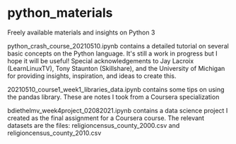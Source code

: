 # python_materials
Freely available materials and insights on Python 3

python_crash_course_20210510.ipynb contains a detailed tutorial on several basic concepts on the Python language. It's still a work in progress but I hope it will be useful! Special acknowledgements to Jay Lacroix (LearnLinuxTV), Tony Staunton (Skillshare), and the University of Michigan for providing insights, inspiration, and ideas to create this.

20210510_course1_week1_libraries_data.ipynb contains some tips on using the pandas library. These are notes I took from a Coursera specialization

bdiethelmv_week4project_02082021.ipynb contains a data science project I created as the final assignment for a Coursera course. The relevant datasets are the files:
religioncensus_county_2000.csv and religioncensus_county_2010.csv

